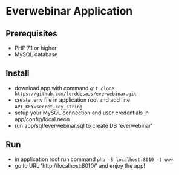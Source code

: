 # Everwebinar Application

## Prerequisites

- PHP 7.1 or higher
- MySQL database

## Install

- download app with command `git clone https://github.com/lorddesais/everwebinar.git`
- create .env file in application root and add line `API_KEY=secret_key_string`
- setup your MySQL connection and user credentials in app/config/local.neon
- run app/sql/everwebinar.sql to create DB 'everwebinar'

## Run

- in application root run command `php -S localhost:8010 -t www`
- go to URL 'http://localhost:8010/' and enjoy the app!